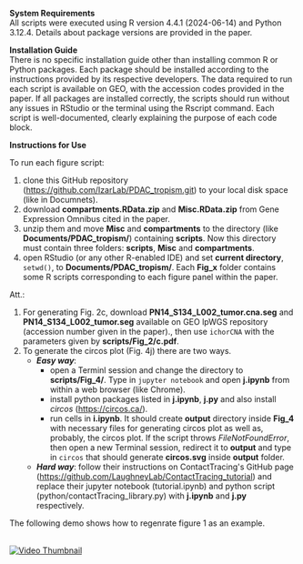 **System Requirements**<br>
All scripts were executed using R version 4.4.1 (2024-06-14) and Python 3.12.4. Details about package versions are provided in the paper.

**Installation Guide**<br>
There is no specific installation guide other than installing common R or Python packages. Each package should be installed according to the instructions provided by its respective developers. The data required to run each script is available on GEO, with the accession codes provided in the paper. If all packages are installed correctly, the scripts should run without any issues in RStudio or the terminal using the Rscript command. Each script is well-documented, clearly explaining the purpose of each code block.

**Instructions for Use**<br>

To run each figure script:
1. clone this GitHub repository  (https://github.com/IzarLab/PDAC_tropism.git) to your local disk space (like in Documnets).
2. download **compartments.RData.zip** and **Misc.RData.zip** from Gene Expression Omnibus cited in the paper.
3. unzip them and move **Misc** and **compartments** to the directory (like **Documents/PDAC_tropism/**) containing **scripts**. Now this directory must contain three folders: **scripts**, **Misc** and **compartments**.
4. open RStudio (or any other R-enabled IDE) and set **current directory**, `setwd()`, to **Documents/PDAC_tropism/**. Each **Fig_x** folder contains some R scripts corresponding to each figure panel within the paper.

Att.:
1. For generating Fig. 2c, download **PN14_S134_L002_tumor.cna.seg** and **PN14_S134_L002_tumor.seg** available on GEO lpWGS repository (accession number given in the paper)., then use `ichorCNA` with the parameters given by **scripts/Fig_2/c.pdf**.
2. To generate the circos plot (Fig. 4j) there are two ways.
   - **_Easy way_**:  
     - open a Terminl session and change the directory to **scripts/Fig_4/**. Type in `jupyter notebook` and open **j.ipynb** from within a web browser (like Chrome).  
     - install python packages listed in **j.ipynb**, **j.py** and also install _circos_ (https://circos.ca/).  
     - run cells in **i.ipynb**. It should create **output** directory inside **Fig_4** with necessary files for generating circos plot as well as, probably, the circos plot. If the script throws _FileNotFoundError_, then open a new Terminal session, redirect it to **output** and type in `circos` that should generate **circos.svg** inside **output** folder.  
   - **_Hard way_**: follow their instructions on ContactTracing's GitHub page (https://github.com/LaughneyLab/ContactTracing_tutorial) and replace their jupyter notebook (tutorial.ipynb) and python script (python/contactTracing_library.py) with **j.ipynb** and **j.py** respectively.

The following demo shows how to regenrate figure 1 as an example.<br><br>

[![Video Thumbnail](https://img.youtube.com/vi/zvmdHKROiBA/0.jpg)](https://www.youtube.com/watch?v=zvmdHKROiBA)
